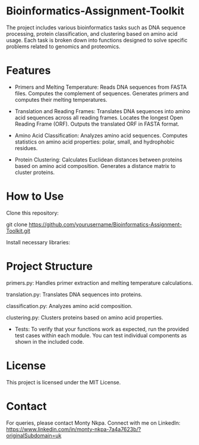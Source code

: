 # Bioinformatics-Assignment-Toolkit

The project includes various bioinformatics tasks such as DNA sequence processing, protein classification, and clustering based on amino acid usage. Each task is broken down into functions designed to solve specific problems related to genomics and proteomics.

# Features
- Primers and Melting Temperature: Reads DNA sequences from FASTA files. Computes the complement of sequences. Generates primers and computes their melting temperatures.

- Translation and Reading Frames: Translates DNA sequences into amino acid sequences across all reading frames. Locates the longest Open Reading Frame (ORF). Outputs the translated ORF in FASTA format.

- Amino Acid Classification: Analyzes amino acid sequences. Computes statistics on amino acid properties: polar, small, and hydrophobic residues.

- Protein Clustering: Calculates Euclidean distances between proteins based on amino acid composition. Generates a distance matrix to cluster proteins.

# How to Use

Clone this repository:

git clone https://github.com/yourusername/Bioinformatics-Assignment-Toolkit.git

Install necessary libraries:

# Project Structure

primers.py: Handles primer extraction and melting temperature calculations.

translation.py: Translates DNA sequences into proteins.

classification.py: Analyzes amino acid composition.

clustering.py: Clusters proteins based on amino acid properties.

- Tests: To verify that your functions work as expected, run the provided test cases within each module. You can test individual components as shown in the included code.

# License

This project is licensed under the MIT License.

# Contact

For queries, please contact Monty Nkpa. Connect with me on LinkedIn: https://www.linkedin.com/in/monty-nkpa-7a4a7623b/?originalSubdomain=uk
